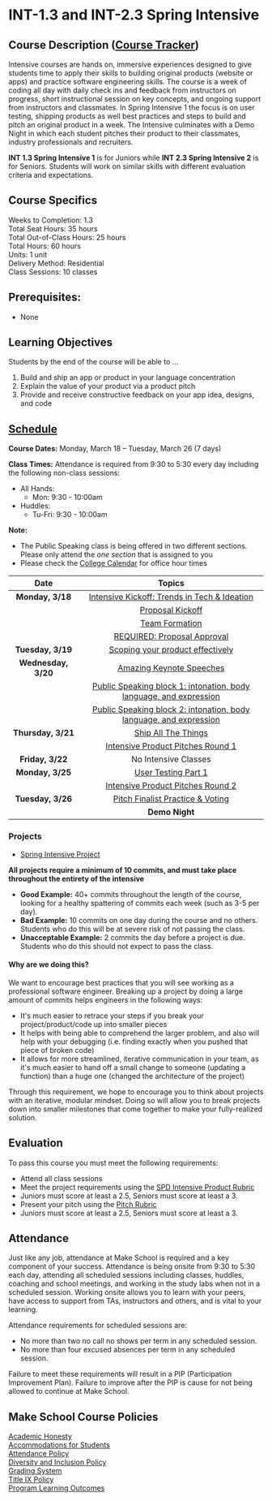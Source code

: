 # INT-1.3 and INT-2.3 Spring Intensive

## Course Description ([Course Tracker](https://docs.google.com/spreadsheets/d/15EY3XHtl9sFqwbSW_EmUFhiQvBLQfpRoFxQFO1KmnOM/edit#gid=0))

Intensive courses are hands on, immersive experiences designed to give students time to apply their skills to building original products (website or apps) and practice software engineering skills. The course is a week of coding all day with daily check ins and feedback from instructors on progress, short instructional session on key concepts, and ongoing support from instructors and classmates. In Spring Intensive 1 the focus is on user testing, shipping products as well best practices and steps to build and pitch an original product in a week. The Intensive culminates with a Demo Night in which each student pitches their product to their classmates, industry professionals and recruiters.

**INT 1.3 Spring Intensive 1** is for Juniors while **INT 2.3 Spring Intensive 2** is for Seniors. Students will work on similar skills with different evaluation criteria and expectations.

## Course Specifics

Weeks to Completion:  1.3 <br>
Total Seat Hours:  35 hours <br>
Total Out-of-Class Hours: 25 hours <br>
Total Hours: 60 hours <br>
Units:  1 unit <br>
Delivery Method:  Residential <br>
Class Sessions:  10 classes

## Prerequisites:

- None

## Learning Objectives

Students by the end of the course will be able to ...

1. Build and ship an app or product in your language concentration
1. Explain the value of your product via a product pitch
1. Provide and receive constructive feedback on your app idea, designs, and code

## [Schedule](https://calendar.google.com/calendar/b/1/r/week/2019/3/21?tab=mc)

**Course Dates:** Monday, March 18 – Tuesday, March 26 (7 days)

**Class Times:**
Attendance is required from 9:30 to 5:30 every day including the following non-class sessions:

- All Hands:
    - Mon: 9:30 - 10:00am
- Huddles:
    - Tu-Fri: 9:30 - 10:00am

**Note:**

- The Public Speaking class is being offered in two different sections. Please only attend the *one section* that is assigned to you
- Please check the [College Calendar](https://calendar.google.com/calendar/b/1/r/week/2019/3/21?tab=mc) for office hour times



|          Date        |                 Topics                    |
:---------------------:|:-----------------------------------------:|
| **Monday, 3/18**     |  [Intensive Kickoff: Trends in Tech & Ideation]        |
|                      |  [Proposal Kickoff]                                   |
|                      | [Team Formation]                                      |
|                      |  [REQUIRED: Proposal Approval]                        |
| **Tuesday, 3/19**    | [Scoping your product effectively]                    |
| **Wednesday, 3/20**  | [Amazing Keynote Speeches]                            |
|                      | [Public Speaking block 1: intonation, body language, and expression]    |
|                      | [Public Speaking block 2: intonation, body language, and expression]    |
| **Thursday, 3/21**   | [Ship All The Things]                                 |
|                      | [Intensive Product Pitches Round 1]                   |
| **Friday, 3/22**     | No Intensive Classes                                  |
| **Monday, 3/25**     | [User Testing Part 1]                                 |
|                      | [Intensive Product Pitches Round 2]                   |
| **Tuesday, 3/26**    | [Pitch Finalist Practice & Voting]                    |
|                      | **Demo Night**                                        |

[Intensive Kickoff: Trends in Tech & Ideation]: Lessons/01-intensive-kickoff.md
[Team Formation]: Lessons/02-team-formation.md
[Scoping your product effectively]: Lessons/03-scoping.md
[Amazing Keynote Speeches]: Lessons/04-amazing-keynote-speeches.md
[Public Speaking block 1: intonation, body language, and expression]: Lessons/05-public-speaking.md
[Public Speaking block 2: intonation, body language, and expression]: Lessons/05-public-speaking.md
[Ship All The Things]: Lessons/06-ship-all-the-things.md
[Intensive Product Pitches Round 1]: Lessons/07-product-pitches-1.md
[User Testing Part 1]: Lessons/08-user-testing-2.md
[Intensive Product Pitches Round 2]: Lessons/09-product-pitches-2.md
[Pitch Finalist Practice & Voting]: Lessons/10-pitch-finalist.md
[Proposal Kickoff]: Lessons/11-proposal-kickoff.md
[REQUIRED: Proposal Approval]: Lessons/12-required-proposal-approval.md

### Projects

- [Spring Intensive Project](Assignments/Project-Requirements.md)

**All projects require a minimum of 10 commits, and must take place throughout the entirety of the intensive**

- **Good Example:** 40+ commits throughout the length of the course, looking for a healthy spattering of commits each week (such as 3-5 per day).
- **Bad Example:** 10 commits on one day during the course and no others. Students who do this will be at severe risk of not passing the class.
- **Unacceptable Example:** 2 commits the day before a project is due. Students who do this should not expect to pass the class.

#### Why are we doing this?

We want to encourage best practices that you will see working as a professional software engineer. Breaking up a project by doing a large amount of commits helps engineers in the following ways:

- It's much easier to retrace your steps if you break your project/product/code up into smaller pieces
- It helps with being able to comprehend the larger problem, and also will help with your debugging (i.e. finding exactly when you pushed that piece of broken code)
- It allows for more streamlined, iterative communication in your team, as it's much easier to hand off a small change to someone (updating a function) than a huge one (changed the architecture of the project)

Through this requirement, we hope to encourage you to think about projects with an iterative, modular mindset. Doing so will allow you to break projects down into smaller milestones that come together to make your fully-realized solution.


## Evaluation
To pass this course you must meet the following requirements:

- Attend all class sessions
- Meet the project requirements using the [SPD Intensive Product Rubric](https://docs.google.com/document/d/1pdtRdgVISE07fFc8oBi5hCnLkwBQDFG5_3f79aDV1WU/preview)
 - Juniors must score at least a 2.5, Seniors must score at least a 3.
- Present your pitch using the [Pitch Rubric](https://docs.google.com/document/d/1pdtRdgVISE07fFc8oBi5hCnLkwBQDFG5_3f79aDV1WU/preview)
 - Juniors must score at least a 2.5, Seniors must score at least a 3.

## Attendance
Just like any job, attendance at Make School is required and a key component of your success. Attendance is being onsite from 9:30 to 5:30 each day, attending all scheduled sessions including classes, huddles, coaching and school meetings, and working in the study labs when not in a scheduled session. Working onsite allows you to learn with your peers, have access to support from TAs, instructors and others, and is vital to your learning.

Attendance requirements for scheduled sessions are:
- No more than two no call no shows per term in any scheduled session.
- No more than four excused absences per term in any scheduled session.

Failure to meet these requirements will result in a PIP (Participation Improvement Plan).  Failure to improve after the PIP is cause for not being allowed to continue at Make School.


## Make School Course Policies

[Academic Honesty](https://make.sc/academic-honesty)<br>
[Accommodations for Students](https://make.sc/accommodations-for-students)<br>
[Attendance Policy](https://make.sc/attendance-policy)  
[Diversity and Inclusion Policy](https://make.sc/diversity-and-inclusion-policy)<br>
[Grading System](https://make.sc/grading-system)
<br>
[Title IX Policy](https://make.sc/title-ix-policy)<br>
[Program Learning Outcomes](https://make.sc/program-learning-outcomes)

